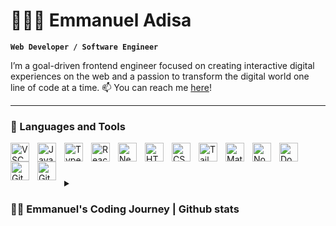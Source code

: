 # 🧙🏽‍♂️ Emmanuel Adisa 

**`Web Developer / Software Engineer`**

I’m a goal-driven frontend engineer focused on creating interactive digital experiences on the web and a passion to transform the digital world one line of code at a time. 
📫 You can reach me [here](mailto:emmieaddiz@gmail.com)!

----
### 🧰 Languages and Tools

<img align="left" alt="VSCode" width="30px" style="padding-right:10px;" src="https://cdn.jsdelivr.net/gh/devicons/devicon/icons/vscode/vscode-original.svg" />          
<img align="left" alt="JavaScript" width="30px" style="padding-right:10px;" src="https://cdn.jsdelivr.net/gh/devicons/devicon/icons/javascript/javascript-plain.svg" />
<img align="left" alt="TypeScript" width="30px" style="padding-right:10px;" src="https://cdn.jsdelivr.net/gh/devicons/devicon/icons/typescript/typescript-plain.svg" />
<img align="left" alt="React" width="30px" style="padding-right:10px;" src="https://cdn.jsdelivr.net/gh/devicons/devicon/icons/react/react-original.svg" />
<img align="left" alt="NextJS" width="30px" style="padding-right:10px;" src="https://cdn.jsdelivr.net/gh/devicons/devicon/icons/nextjs/nextjs-original.svg" />
<img align="left" alt="HTML" width="30px" style="padding-right:10px;" src="https://cdn.jsdelivr.net/gh/devicons/devicon/icons/html5/html5-plain.svg" />
<img align="left" alt="CSS" width="30px" style="padding-right:10px;" src="https://cdn.jsdelivr.net/gh/devicons/devicon/icons/css3/css3-plain.svg" />
<img align="left" width="30px" style="padding-right:10px;" src="https://profilinator.rishav.dev/skills-assets/tailwindcss.svg" alt="Tailwind CSS" />
<img align="left" width="30px" style="padding-right:10px;" src="https://profilinator.rishav.dev/skills-assets/mui.png" alt="Material UI" />
<img align="left" alt="NodeJS" width="30px" style="padding-right:10px;" src="https://cdn.jsdelivr.net/gh/devicons/devicon/icons/nodejs/nodejs-original.svg" />
<img align="left" alt="Docker" width="30px" style="padding-right:10px;" src="https://cdn.jsdelivr.net/gh/devicons/devicon/icons/docker/docker-plain-wordmark.svg" />
<img align="left" alt="Git" width="30px" style="padding-right:10px;" src="https://cdn.jsdelivr.net/gh/devicons/devicon/icons/git/git-original.svg" />
<img align="left" alt="GitHub" width="30px" style="padding-right:10px;" src="https://cdn.jsdelivr.net/gh/devicons/devicon/icons/github/github-original.svg" />
<br />

#

<details>
 <summary><h3>👨‍💻 Emmanuel's Coding Journey | Github stats </h3></summary>
  I’ve always had a flair for numbers which encouraged me to study accounting in the university from 2016 to 2020. I picked up tutoring/ teaching after that. I taught related subjects like commerce, economics and accounting for a year before enrolling for the National youths service corps programme in Nigeria. The programme is a mandatory service to the government for fresh university graduates.
During this programme, I rediscovered my love for problem-solving in programming and decided to delve into that. I enrolled in coding bootcamps and internships and took a couple of virtual courses aimed at developing frontend skills. This lasted for about a year after which I was able to take on contract jobs, freelance opportunities and also hackathons. I'm eager to take my background in finance, experience in programming and also leverage my unique perspective to develop software products with the goal of tackling ambiguous problems to deliver solutions that benefit the people around me through industries like Edutech, Infrastructure, IOT, Healthcare, Tech, and AI!
----
<br/> 

#

## Github Stats  
<!-- <div align="center"><img src="https://github-readme-stats.vercel.app/api?username=bohemiancode-x&show_icons=true&count_private=true&hide_border=true" align="center" /></div> -->

[![GitHub Streak](https://streak-stats.demolab.com/?user=bohemiancode-x)](https://git.io/streak-stats)


<p><img align="center" src="https://github-readme-stats.vercel.app/api/top-langs?username=bohemiancode-x&show_icons=true&locale=en&layout=compact&bg_color=181824&color=14b8a6&line=22c55e&point=14b8a6&area_color=181824&area=true&hide_border=true" alt="bohemiancode" /></p>
<hr/>
